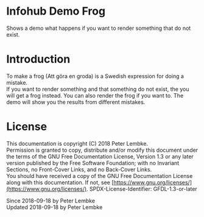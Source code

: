 # Infohub Demo Frog

Shows a demo what happens if you want to render something that do not exist.

# Introduction

To make a frog (Att göra en groda) is a Swedish expression for doing a mistake.  
If you want to render something and that something do not exist, the you will get a frog instead. You can also render
the frog if you want to. The demo will show you the results from different mistakes.

# License

This documentation is copyright (C) 2018 Peter Lembke.  
Permission is granted to copy, distribute and/or modify this document under the terms of the GNU Free Documentation
License, Version 1.3 or any later version published by the Free Software Foundation; with no Invariant Sections, no
Front-Cover Links, and no Back-Cover Links.  
You should have received a copy of the GNU Free Documentation License along with this documentation. If not,
see [https://www.gnu.org/licenses/](https://www.gnu.org/licenses/). SPDX-License-Identifier: GFDL-1.3-or-later

Since 2018-09-18 by Peter Lembke  
Updated 2018-09-18 by Peter Lembke  
